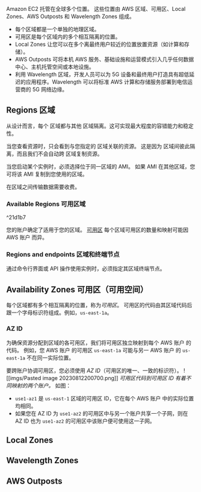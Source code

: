 Amazon EC2 托管在全球多个位置。
这些位置由 AWS 区域、可用区、Local Zones、AWS Outposts 和 Wavelength Zones 组成。
- 每个区域都是一个单独的地理区域。    
- 可用区是每个区域内的多个相互隔离的位置。    
- Local Zones 让您可以在多个离最终用户较近的位置放置资源（如计算和存储）。    
- AWS Outposts 可将本机 AWS 服务、基础设施和运营模式引入几乎任何数据中心、主机托管空间或本地设施。    
- 利用 Wavelength 区域，开发人员可以为 5G 设备和最终用户打造具有超低延迟的应用程序。Wavelength 可以将标准 AWS 计算和存储服务部署到电信运营商的 5G 网络边缘。

## Regions 区域
从设计而言，每个 区域都与其他 区域隔离。这可实现最大程度的容错能力和稳定性。

当您查看资源时，只会看到与您指定的 区域关联的资源。
这是因为 区域间彼此隔离，而且我们不会自动跨 区域复制资源。

当您启动某个实例时，必须选择位于同一区域的 AMI。
如果 AMI 在其他区域，您可将该 AMI 复制到您使用的区域。

在区域之间传输数据需要收费。

### Available Regions 可用区域

^21d1b7

您的账户确定了适用于您的区域。
[可用区](https://docs.aws.amazon.com/zh_cn/AWSEC2/latest/UserGuide/using-regions-availability-zones.html#concepts-available-regions)
每个区域可用区的数量和映射可能因 AWS 账户 而异。
### Regions and endpoints 区域和终端节点
通过命令行界面或 API 操作使用实例时，必须指定其区域终端节点。
## Availability Zones 可用区（可用空间）
每个区域都有多个相互隔离的位置，称为*可用区*。
可用区的代码由其区域代码后跟一个字母标识符组成。例如，`us-east-1a`。

### AZ ID
为确保资源分配到区域的各可用区，我们将可用区独立映射到每个 AWS 账户 的代码。
例如，您 AWS 账户 的可用区 `us-east-1a` 可能与另一 AWS 账户 的 `us-east-1a` 不在同一实际位置。

要跨账户协调可用区，您必须使用 _AZ ID_（可用区的唯一、一致的标识符）。
![[imgs/Pasted image 20230812200700.png]]
*可用区代码到可用区 ID 有着不同映射的两个账户。*
如图：
- `use1-az1` 是 `us-east-1` 区域的可用区 ID，它在每个 AWS 账户 中的实际位置均相同。
- 如果您在 AZ ID 为 `use1-az2` 的可用区中与另一个账户共享一个子网，则在 AZ ID 也为 `use1-az2` 的可用区中该账户便可使用这一子网。


## Local Zones
## Wavelength Zones
## AWS Outposts
